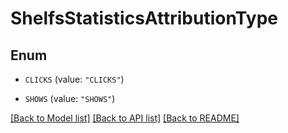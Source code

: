 # ShelfsStatisticsAttributionType

## Enum


* `CLICKS` (value: `"CLICKS"`)

* `SHOWS` (value: `"SHOWS"`)


[[Back to Model list]](../README.md#documentation-for-models) [[Back to API list]](../README.md#documentation-for-api-endpoints) [[Back to README]](../README.md)


